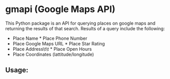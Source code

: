 # gmapi (Google Maps API)
This Python package is an API for querying places on google maps and returning the results of that search. Results of a query include the following:
* Place Name          * Place Phone Number
* Place Google Maps URL   * Place Star Rating
* Place Address\t\t     * Place Open Hours
* Place Coordinates (lattitude/longitude)

<h2><b>Usage:</b></h2>
